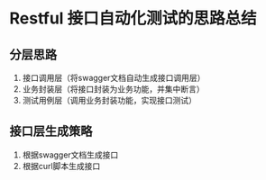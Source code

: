 # Restful 接口自动化测试的思路总结

## 分层思路
1. 接口调用层（将swagger文档自动生成接口调用层）
2. 业务封装层（将接口封装为业务功能，并集中断言）
3. 测试用例层（调用业务封装功能，实现接口测试）

## 接口层生成策略
1. 根据swagger文档生成接口
2. 根据curl脚本生成接口